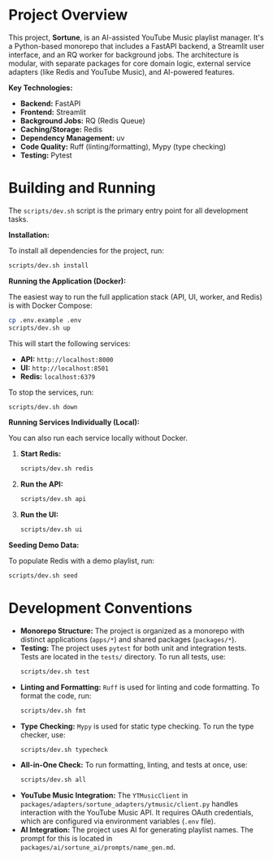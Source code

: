 # Project Overview

This project, **Sortune**, is an AI-assisted YouTube Music playlist manager. It's a Python-based monorepo that includes a FastAPI backend, a Streamlit user interface, and an RQ worker for background jobs. The architecture is modular, with separate packages for core domain logic, external service adapters (like Redis and YouTube Music), and AI-powered features.

**Key Technologies:**

*   **Backend:** FastAPI
*   **Frontend:** Streamlit
*   **Background Jobs:** RQ (Redis Queue)
*   **Caching/Storage:** Redis
*   **Dependency Management:** uv
*   **Code Quality:** Ruff (linting/formatting), Mypy (type checking)
*   **Testing:** Pytest

# Building and Running

The `scripts/dev.sh` script is the primary entry point for all development tasks.

**Installation:**

To install all dependencies for the project, run:

```bash
scripts/dev.sh install
```

**Running the Application (Docker):**

The easiest way to run the full application stack (API, UI, worker, and Redis) is with Docker Compose:

```bash
cp .env.example .env
scripts/dev.sh up
```

This will start the following services:

*   **API:** `http://localhost:8000`
*   **UI:** `http://localhost:8501`
*   **Redis:** `localhost:6379`

To stop the services, run:

```bash
scripts/dev.sh down
```

**Running Services Individually (Local):**

You can also run each service locally without Docker.

1.  **Start Redis:**

    ```bash
    scripts/dev.sh redis
    ```

2.  **Run the API:**

    ```bash
    scripts/dev.sh api
    ```

3.  **Run the UI:**

    ```bash
    scripts/dev.sh ui
    ```

**Seeding Demo Data:**

To populate Redis with a demo playlist, run:

```bash
scripts/dev.sh seed
```

# Development Conventions

*   **Monorepo Structure:** The project is organized as a monorepo with distinct applications (`apps/*`) and shared packages (`packages/*`).
*   **Testing:** The project uses `pytest` for both unit and integration tests. Tests are located in the `tests/` directory. To run all tests, use:
    ```bash
    scripts/dev.sh test
    ```
*   **Linting and Formatting:** `Ruff` is used for linting and code formatting. To format the code, run:
    ```bash
    scripts/dev.sh fmt
    ```
*   **Type Checking:** `Mypy` is used for static type checking. To run the type checker, use:
    ```bash
    scripts/dev.sh typecheck
    ```
*   **All-in-One Check:** To run formatting, linting, and tests at once, use:
    ```bash
    scripts/dev.sh all
    ```
*   **YouTube Music Integration:** The `YTMusicClient` in `packages/adapters/sortune_adapters/ytmusic/client.py` handles interaction with the YouTube Music API. It requires OAuth credentials, which are configured via environment variables (`.env` file).
*   **AI Integration:** The project uses AI for generating playlist names. The prompt for this is located in `packages/ai/sortune_ai/prompts/name_gen.md`.
